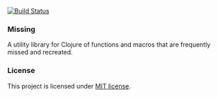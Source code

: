 [![Build Status](https://travis-ci.org/vodori/missing.svg?branch=develop)](https://travis-ci.org/vodori/missing)

### Missing

A utility library for Clojure of functions and macros that are frequently missed and recreated.


### License
This project is licensed under [MIT license](http://opensource.org/licenses/MIT).